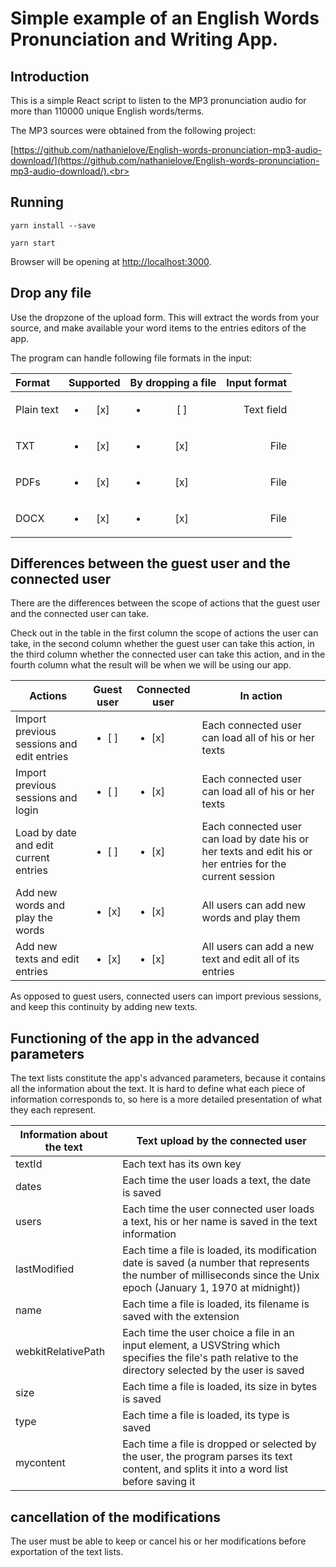 # Simple example of an English Words Pronunciation and Writing App.


## Introduction

This is a simple React script to listen to the MP3 pronunciation audio for more than 110000 unique English words/terms. 

The MP3 sources were obtained from the following project: 

[https://github.com/nathanielove/English-words-pronunciation-mp3-audio-download/](https://github.com/nathanielove/English-words-pronunciation-mp3-audio-download/).<br>

## Running

```
yarn install --save

yarn start
```

Browser will be opening at [http://localhost:3000](http://localhost:3000).<br>

## Drop any file

Use the dropzone of the upload form.
This will extract the words from your source, and make available your word items to the entries editors of the app.

The program can handle following file formats in the input:

| Format     | Supported          | By dropping a file | Input format | 
|:------------|:--------------------:|:--------------------:|--------------:|
| Plain text | <ul><li>[x] </li></ul> | <ul><li>[ ] </li> | Text field | 
| TXT       | <ul><li>[x] </li></ul> | <ul><li>[x] </li></ul> | File         | 
| PDFs       | <ul><li>[x] </li></ul> | <ul><li>[x] </li></ul> | File         |  
| DOCX       | <ul><li>[x] </li></ul> | <ul><li>[x] </li></ul> | File         | 



## Differences between the guest user and the connected user

There are the differences between the scope of actions that the guest user and the connected user can take.

Check out in the table in the first column the scope of actions the user can take, in the second column whether the guest user can take this action, in the third column whether the connected user can take this action, and in the fourth column what the result will be when we will be using our app.

| Actions | Guest user | Connected user | In action |
|---|---|---|---|
| Import previous sessions and edit entries | <ul><li>[ ] </li></ul> | <ul><li>[x] </li></ul> | Each connected user can load all of his or her texts |
| Import previous sessions and login | <ul><li>[ ] </li></ul> | <ul><li>[x] </li></ul> | Each connected user can load all of his or her texts |
| Load by date and edit current entries | <ul><li>[ ] </li></ul> | <ul><li>[x] </li></ul> | Each connected user can load by date his or her texts and edit his or her entries for the current session | 
| Add new words and play the words | <ul><li>[x] </li></ul> | <ul><li>[x] </li></ul> | All users can add new words and play them | 
| Add new texts and edit entries | <ul><li>[x] </li></ul> | <ul><li>[x] </li></ul> | All users can add a new text and edit all of its entries  | 
 
As opposed to guest users, connected users can import previous sessions, and keep this continuity by adding new texts.

## Functioning of the app in the advanced parameters

The text lists constitute the app's advanced parameters, because it contains all the information about the text. It is hard to define what each piece of information corresponds to, so here is a more detailed presentation of what they each represent.

| Information about the text | Text upload by the connected user | 
|---|---|
| textId | Each text has its own key | 
| dates | Each time the user loads a text, the date is saved | 
| users | Each time the user connected user loads a text, his or her name is saved in the text information | 
| lastModified | Each time a file is loaded, its modification date is saved (a number that represents the number of milliseconds since the Unix epoch (January 1, 1970 at midnight)) | 
| name | Each time a file is loaded, its filename is saved with the extension | 
| webkitRelativePath | Each time the user choice a file in an input element, a USVString which specifies the file's path relative to the directory selected by the user is saved | 
| size | Each time a file is loaded, its size in bytes is saved | 
| type | Each time a file is loaded, its type is saved | 
| mycontent | Each time a file is dropped or selected by the user, the program parses its text content, and splits it into a word list before saving it | | 

## cancellation of the modifications

The user must be able to keep or cancel his or her modifications before exportation of the text lists.
